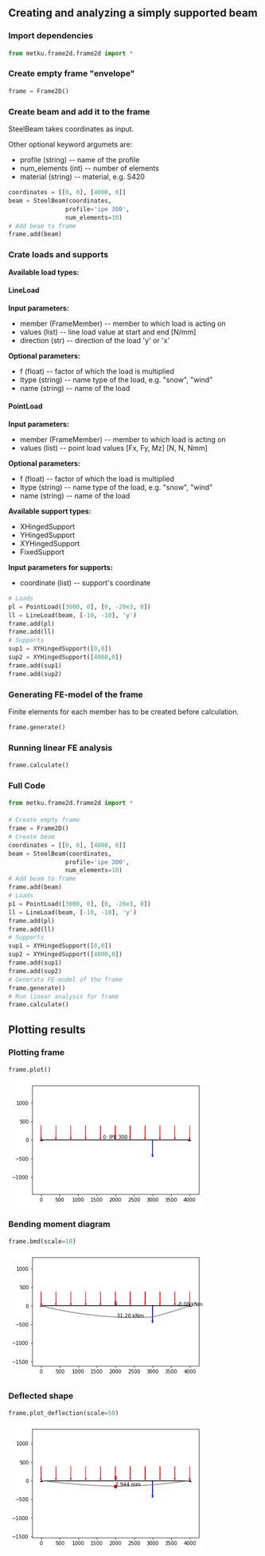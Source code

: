 ## Creating and analyzing a simply supported beam


### Import dependencies


```python
from metku.frame2d.frame2d import *
```

### Create empty frame "envelope"


```python
frame = Frame2D()
```

### Create beam and add it to the frame
SteelBeam takes coordinates as input.

Other optional keyword argumets are:
- profile (string) -- name of the profile
- num_elements (int)  -- number of elements
- material (string) -- material, e.g. S420


```python
coordinates = [[0, 0], [4000, 0]]
beam = SteelBeam(coordinates,
                profile='ipe 300',
                num_elements=10)
# Add beam to frame
frame.add(beam)
```

### Crate loads and supports

**Available load types:**
#### LineLoad

**Input parameters:**

- member (FrameMember) -- member to which load is acting on
- values (list) -- line load value at start and end [N/mm]
- direction (str) -- direction of the load 'y' or 'x'
    
**Optional parameters:**

- f (float) -- factor of which the load is multiplied
- ltype (string) -- name type of the load, e.g. "snow", "wind"
- name (string) -- name of the load
    
#### PointLoad
**Input parameters:**

- member (FrameMember) -- member to which load is acting on
- values (list) -- point load values [Fx, Fy, Mz] [N, N, Nmm]
    
**Optional parameters:**

- f (float) -- factor of which the load is multiplied
- ltype (string) -- name type of the load, e.g. "snow", "wind"
- name (string) -- name of the load
    
    
**Available support types:**
- XHingedSupport
- YHingedSupport
- XYHingedSupport
- FixedSupport

**Input parameters for supports:**
- coordinate (list) -- support's coordinate




```python
# Loads
pl = PointLoad([3000, 0], [0, -20e3, 0])
ll = LineLoad(beam, [-10, -10], 'y')
frame.add(pl)
frame.add(ll)
# Supports
sup1 = XYHingedSupport([0,0])
sup2 = XYHingedSupport([4000,0])
frame.add(sup1)
frame.add(sup2)
```

### Generating FE-model of the frame
Finite elements for each member has to be created before calculation.


```python
frame.generate()
```

### Running linear FE analysis


```python
frame.calculate()
```

### Full Code


```python
from metku.frame2d.frame2d import *

# Create empty frame
frame = Frame2D()
# Create beam
coordinates = [[0, 0], [4000, 0]]
beam = SteelBeam(coordinates,
                profile='ipe 300',
                num_elements=10)
# Add beam to frame
frame.add(beam)
# Loads
p1 = PointLoad([3000, 0], [0, -20e3, 0])
ll = LineLoad(beam, [-10, -10], 'y')
frame.add(pl)
frame.add(ll)
# Supports
sup1 = XYHingedSupport([0,0])
sup2 = XYHingedSupport([4000,0])
frame.add(sup1)
frame.add(sup2)
# Generate FE-model of the frame
frame.generate()
# Run linear analysis for frame
frame.calculate()
```

## Plotting results

### Plotting frame


```python
frame.plot()
```


![png](output_19_0.png)


### Bending moment diagram


```python
frame.bmd(scale=10)
```


![png](output_21_0.png)


### Deflected shape


```python
frame.plot_deflection(scale=50)
```


![png](output_23_0.png)

